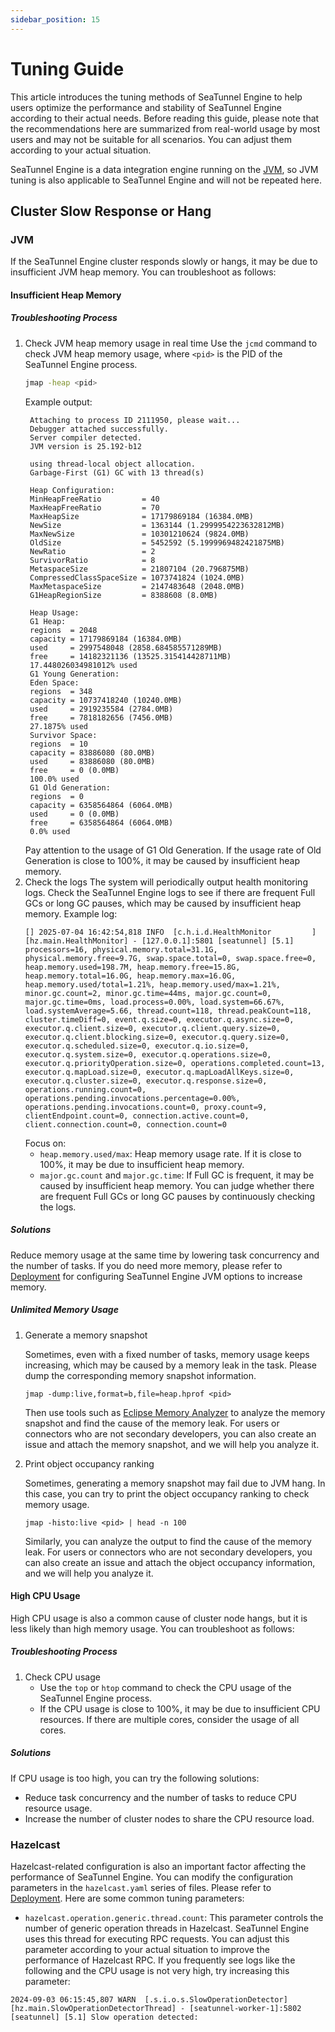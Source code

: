 ```yaml
---
sidebar_position: 15
---
```


# Tuning Guide

This article introduces the tuning methods of SeaTunnel Engine to help users optimize the performance and stability of SeaTunnel Engine according to their actual needs.
Before reading this guide, please note that the recommendations here are summarized from real-world usage by most users and may not be suitable for all scenarios. You can adjust them according to your actual situation.

SeaTunnel Engine is a data integration engine running on the [JVM](https://en.wikipedia.org/wiki/Java_virtual_machine), so JVM tuning is also applicable to SeaTunnel Engine and will not be repeated here.

## Cluster Slow Response or Hang

### JVM

If the SeaTunnel Engine cluster responds slowly or hangs, it may be due to insufficient JVM heap memory. You can troubleshoot as follows:

#### Insufficient Heap Memory

##### Troubleshooting Process

1. Check JVM heap memory usage in real time
   Use the `jcmd` command to check JVM heap memory usage, where `<pid>` is the PID of the SeaTunnel Engine process.
   ```bash
   jmap -heap <pid>
   ```
   Example output:
   ```shell
    Attaching to process ID 2111950, please wait...
    Debugger attached successfully.
    Server compiler detected.
    JVM version is 25.192-b12
    
    using thread-local object allocation.
    Garbage-First (G1) GC with 13 thread(s)
    
    Heap Configuration:
    MinHeapFreeRatio         = 40
    MaxHeapFreeRatio         = 70
    MaxHeapSize              = 17179869184 (16384.0MB)
    NewSize                  = 1363144 (1.2999954223632812MB)
    MaxNewSize               = 10301210624 (9824.0MB)
    OldSize                  = 5452592 (5.1999969482421875MB)
    NewRatio                 = 2
    SurvivorRatio            = 8
    MetaspaceSize            = 21807104 (20.796875MB)
    CompressedClassSpaceSize = 1073741824 (1024.0MB)
    MaxMetaspaceSize         = 2147483648 (2048.0MB)
    G1HeapRegionSize         = 8388608 (8.0MB)
    
    Heap Usage:
    G1 Heap:
    regions  = 2048
    capacity = 17179869184 (16384.0MB)
    used     = 2997548048 (2858.684585571289MB)
    free     = 14182321136 (13525.315414428711MB)
    17.448026034981012% used
    G1 Young Generation:
    Eden Space:
    regions  = 348
    capacity = 10737418240 (10240.0MB)
    used     = 2919235584 (2784.0MB)
    free     = 7818182656 (7456.0MB)
    27.1875% used
    Survivor Space:
    regions  = 10
    capacity = 83886080 (80.0MB)
    used     = 83886080 (80.0MB)
    free     = 0 (0.0MB)
    100.0% used
    G1 Old Generation:
    regions  = 0
    capacity = 6358564864 (6064.0MB)
    used     = 0 (0.0MB)
    free     = 6358564864 (6064.0MB)
    0.0% used
   ```
   Pay attention to the usage of G1 Old Generation. If the usage rate of Old Generation is close to 100%, it may be caused by insufficient heap memory.
2. Check the logs
   The system will periodically output health monitoring logs. Check the SeaTunnel Engine logs to see if there are frequent Full GCs or long GC pauses, which may be caused by insufficient heap memory.
   Example log:
   ```log
   [] 2025-07-04 16:42:54,818 INFO  [c.h.i.d.HealthMonitor         ] [hz.main.HealthMonitor] - [127.0.0.1]:5801 [seatunnel] [5.1] processors=16, physical.memory.total=31.1G, physical.memory.free=9.7G, swap.space.total=0, swap.space.free=0, heap.memory.used=198.7M, heap.memory.free=15.8G, heap.memory.total=16.0G, heap.memory.max=16.0G, heap.memory.used/total=1.21%, heap.memory.used/max=1.21%, minor.gc.count=2, minor.gc.time=44ms, major.gc.count=0, major.gc.time=0ms, load.process=0.00%, load.system=66.67%, load.systemAverage=5.66, thread.count=118, thread.peakCount=118, cluster.timeDiff=0, event.q.size=0, executor.q.async.size=0, executor.q.client.size=0, executor.q.client.query.size=0, executor.q.client.blocking.size=0, executor.q.query.size=0, executor.q.scheduled.size=0, executor.q.io.size=0, executor.q.system.size=0, executor.q.operations.size=0, executor.q.priorityOperation.size=0, operations.completed.count=13, executor.q.mapLoad.size=0, executor.q.mapLoadAllKeys.size=0, executor.q.cluster.size=0, executor.q.response.size=0, operations.running.count=0, operations.pending.invocations.percentage=0.00%, operations.pending.invocations.count=0, proxy.count=9, clientEndpoint.count=0, connection.active.count=0, client.connection.count=0, connection.count=0
   ```
   Focus on:
    - `heap.memory.used/max`: Heap memory usage rate. If it is close to 100%, it may be due to insufficient heap memory.
    - `major.gc.count` and `major.gc.time`: If Full GC is frequent, it may be caused by insufficient heap memory.
   You can judge whether there are frequent Full GCs or long GC pauses by continuously checking the logs.

##### Solutions

Reduce memory usage at the same time by lowering task concurrency and the number of tasks. If you do need more memory, please refer to [Deployment](deployment.md) for configuring SeaTunnel Engine JVM options to increase memory.

##### Unlimited Memory Usage
1. Generate a memory snapshot

   Sometimes, even with a fixed number of tasks, memory usage keeps increasing, which may be caused by a memory leak in the task. Please dump the corresponding memory snapshot information.
   ```shell
   jmap -dump:live,format=b,file=heap.hprof <pid>
   ```
   Then use tools such as [Eclipse Memory Analyzer](https://www.eclipse.org/mat/) to analyze the memory snapshot and find the cause of the memory leak.
   For users or connectors who are not secondary developers, you can also create an issue and attach the memory snapshot, and we will help you analyze it.

2. Print object occupancy ranking

   Sometimes, generating a memory snapshot may fail due to JVM hang. In this case, you can try to print the object occupancy ranking to check memory usage.
   ```shell
   jmap -histo:live <pid> | head -n 100
   ```
   Similarly, you can analyze the output to find the cause of the memory leak.
   For users or connectors who are not secondary developers, you can also create an issue and attach the object occupancy information, and we will help you analyze it.

#### High CPU Usage

High CPU usage is also a common cause of cluster node hangs, but it is less likely than high memory usage. You can troubleshoot as follows:

##### Troubleshooting Process
1. Check CPU usage
   - Use the `top` or `htop` command to check the CPU usage of the SeaTunnel Engine process.
   - If the CPU usage is close to 100%, it may be due to insufficient CPU resources. If there are multiple cores, consider the usage of all cores.

##### Solutions

If CPU usage is too high, you can try the following solutions:
- Reduce task concurrency and the number of tasks to reduce CPU resource usage.
- Increase the number of cluster nodes to share the CPU resource load.

### Hazelcast

Hazelcast-related configuration is also an important factor affecting the performance of SeaTunnel Engine. You can modify the configuration parameters in the `hazelcast.yaml` series of files. Please refer to [Deployment](deployment.md).
Here are some common tuning parameters:
- `hazelcast.operation.generic.thread.count`: This parameter controls the number of generic operation threads in Hazelcast. SeaTunnel Engine uses this thread for executing RPC requests. You can adjust this parameter according to your actual situation to improve the performance of Hazelcast RPC.
If you frequently see logs like the following and the CPU usage is not very high, try increasing this parameter:
```log
2024-09-03 06:15:45,807 WARN  [.s.i.o.s.SlowOperationDetector] [hz.main.SlowOperationDetectorThread] - [seatunnel-worker-1]:5802 [seatunnel] [5.1] Slow operation detected:
``` 